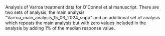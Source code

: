 Analysis of Varroa treatment data for O'Connel et al manuscript. There are two sets of analysis, the main analysis "Varroa_main_analysis_15_03_2024_supp" and an additional set of analysis which repeats the main analysis but with zero values included in the analysis by adding 1% of the median response value.
